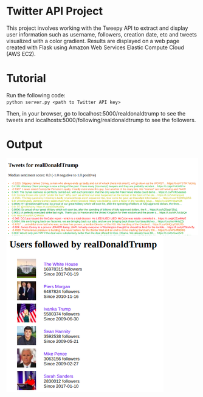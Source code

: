 # Twitter API Project
This project involves working with the Tweepy API to extract and display user information such as username, followers, creation date, etc and tweets visualized with a color gradient. Results are displayed on a web page created with Flask using Amazon Web Services Elastic Compute Cloud (AWS EC2).

# Tutorial
 Run the following code:  
 ``python server.py <path to Twitter API key>``

Then, in your browser, go to localhost:5000/realdonaldtrump to see the tweets
and localhosts:5000/following/realdonaldtrump to see the followers.

# Output

<img src="trump-tweets.png">

<img src="trump-following.png">